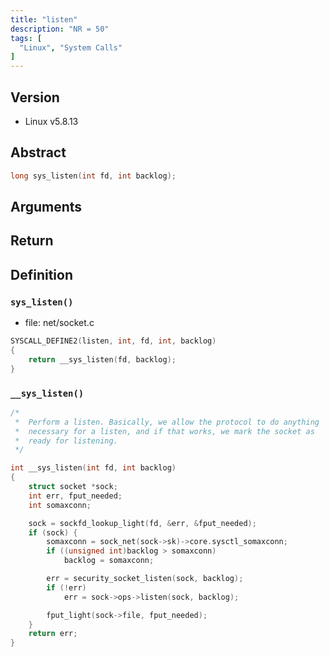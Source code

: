 ```yaml
---
title: "listen"
description: "NR = 50"
tags: [
  "Linux", "System Calls"
]
---
```


## Version

- Linux v5.8.13

## Abstract

```c
long sys_listen(int fd, int backlog);
```

## Arguments

## Return

## Definition

### `sys_listen()`

- file: net/socket.c

```c
SYSCALL_DEFINE2(listen, int, fd, int, backlog)
{
	return __sys_listen(fd, backlog);
}
```

### `__sys_listen()`

```c
/*
 *	Perform a listen. Basically, we allow the protocol to do anything
 *	necessary for a listen, and if that works, we mark the socket as
 *	ready for listening.
 */

int __sys_listen(int fd, int backlog)
{
	struct socket *sock;
	int err, fput_needed;
	int somaxconn;

	sock = sockfd_lookup_light(fd, &err, &fput_needed);
	if (sock) {
		somaxconn = sock_net(sock->sk)->core.sysctl_somaxconn;
		if ((unsigned int)backlog > somaxconn)
			backlog = somaxconn;

		err = security_socket_listen(sock, backlog);
		if (!err)
			err = sock->ops->listen(sock, backlog);

		fput_light(sock->file, fput_needed);
	}
	return err;
}
```
